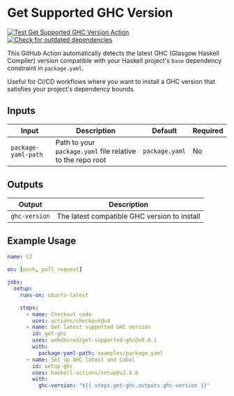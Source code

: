 # Get Supported GHC Version

[![Test Get Supported GHC Version Action](https://github.com/webdevred/get-supported-ghc/actions/workflows/test.yaml/badge.svg)](https://github.com/webdevred/get-supported-ghc/actions/workflows/test.yaml)
[![Check for outdated dependencies](https://github.com/webdevred/get-supported-ghc/actions/workflows/updated-deps.yaml/badge.svg?event=schedule)](https://github.com/webdevred/get-supported-ghc/actions/workflows/updated-deps.yaml)

This GitHub Action automatically detects the latest GHC (Glasgow Haskell Compiler) version compatible with your Haskell project's `base` dependency constraint in `package.yaml`.

Useful for CI/CD workflows where you want to install a GHC version that satisfies your project's dependency bounds.

## Inputs

| Input               | Description                                                | Default        | Required |
|---------------------|------------------------------------------------------------|----------------|----------|
| `package-yaml-path` | Path to your `package.yaml` file relative to the repo root | `package.yaml` | No       |

## Outputs

| Output        | Description                                  |
|---------------|----------------------------------------------|
| `ghc-version` | The latest compatible GHC version to install |

## Example Usage

```yaml
name: CI

on: [push, pull_request]

jobs:
  setup:
    runs-on: ubuntu-latest

    steps:
      - name: Checkout code
        uses: actions/checkout@v4
      - name: Get latest supported GHC version
        id: get-ghc
        uses: webdevred/get-supported-ghc@v0.0.1
        with:
          package-yaml-path: examples/package.yaml
      - name: Set up GHC latest and Cabal
        id: setup-ghc
        uses: haskell-actions/setup@v2.8.0
        with:
          ghc-version: "${{ steps.get-ghc.outputs.ghc-version }}"
```

